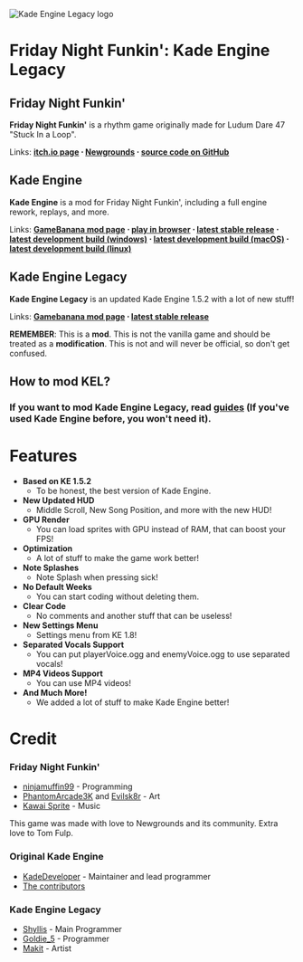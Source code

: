 
![Kade Engine Legacy logo](assets/preload/images/KELLogo.png)

# Friday Night Funkin': Kade Engine Legacy

## Friday Night Funkin'
**Friday Night Funkin'** is a rhythm game originally made for Ludum Dare 47 "Stuck In a Loop".

Links: **[itch.io page](https://ninja-muffin24.itch.io/funkin) ⋅ [Newgrounds](https://www.newgrounds.com/portal/view/770371) ⋅ [source code on GitHub](https://github.com/ninjamuffin99/Funkin)**

## Kade Engine
**Kade Engine** is a mod for Friday Night Funkin', including a full engine rework, replays, and more.

Links: **[GameBanana mod page](https://gamebanana.com/gamefiles/16761) ⋅ [play in browser](https://funkin.puyo.xyz) ⋅ [latest stable release](https://github.com/KadeDev/Kade-Engine/releases/latest) ⋅ [latest development build (windows)](https://ci.appveyor.com/project/KadeDev/kade-engine-windows/branch/master/artifacts) ⋅ [latest development build (macOS)](https://ci.appveyor.com/project/KadeDev/kade-engine-macos/branch/master/artifacts) ⋅ [latest development build (linux)](https://ci.appveyor.com/project/KadeDev/kade-engine-linux/branch/master/artifacts)**

## Kade Engine Legacy
**Kade Engine Legacy** is an updated Kade Engine 1.5.2 with a lot of new stuff!

Links: **[Gamebanana mod page]() ⋅ [latest stable release](https://github.com/Goldie5fnf/Kade-Engine-Legacy/releases/latest)**

**REMEMBER**: This is a **mod**. This is not the vanilla game and should be treated as a **modification**. This is not and will never be official, so don't get confused.

## How to mod KEL?

### If you want to mod Kade Engine Legacy, read [guides](https://github.com/dolpshy/Kade-Engine-Legacy/blob/main/docs/guides/index.md) (If you've used Kade Engine before, you won't need it).

# Features

 - **Based on KE 1.5.2**
    - To be honest, the best version of Kade Engine.
 - **New Updated HUD**
    - Middle Scroll, New Song Position, and more with the new HUD!
 - **GPU Render**
    - You can load sprites with GPU instead of RAM, that can boost your FPS!
 - **Optimization**
    - A lot of stuff to make the game work better!
 - **Note Splashes**
    - Note Splash when pressing sick!
 - **No Default Weeks**
    - You can start coding without deleting them.
 - **Clear Code**
    - No comments and another stuff that can be useless!
 - **New Settings Menu**
    - Settings menu from KE 1.8!
 - **Separated Vocals Support**
    - You can put playerVoice.ogg and enemyVoice.ogg to use separated vocals!
 - **MP4 Videos Support**
    - You can use MP4 videos!
 - **And Much More!**
    - We added a lot of stuff to make Kade Engine better!

# Credit
### Friday Night Funkin'
 - [ninjamuffin99](https://twitter.com/ninja_muffin99) - Programming
 - [PhantomArcade3K](https://twitter.com/phantomarcade3k) and [Evilsk8r](https://twitter.com/evilsk8r) - Art
 - [Kawai Sprite](https://twitter.com/kawaisprite) - Music

This game was made with love to Newgrounds and its community. Extra love to Tom Fulp.
### Original Kade Engine
- [KadeDeveloper](https://twitter.com/KadeDeveloper) - Maintainer and lead programmer
- [The contributors](https://github.com/KadeDev/Kade-Engine/graphs/contributors)

### Kade Engine Legacy
- [Shyllis](https://www.twitter.com/dolpshy) - Main Programmer
- [Goldie_5](https://youtube.com/@goldie-5250) - Programmer
- [Makit](https://youtube.com/@makit8854) - Artist
